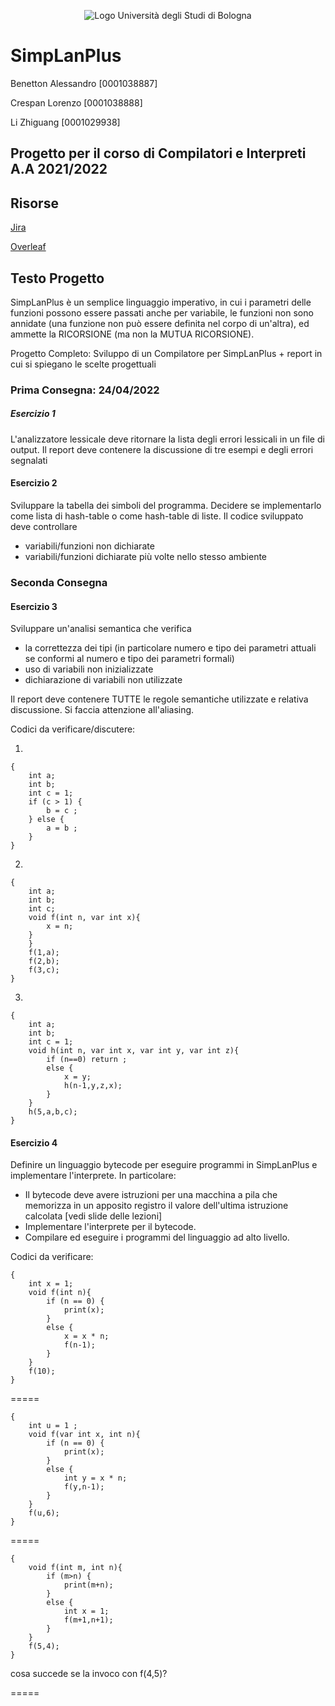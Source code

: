 <p align="center">
  <img src="https://www.unibo.it/it/immagini/1_UNIBO_Ateneo_vert_pos.jpg/@@images/51c830e4-97ca-4516-bdf8-64ea327bdab3.jpeg" alt="Logo Università degli Studi di Bologna"/>
</p>

# SimpLanPlus
Benetton Alessandro [0001038887]

Crespan Lorenzo [0001038888]

Li Zhiguang [0001029938]

## Progetto per il corso di Compilatori e Interpreti A.A 2021/2022
## Risorse
[Jira](https://aleben.atlassian.net/jira/software/projects/PCEI/boards/5)

[Overleaf](https://www.overleaf.com/project/625310dd16f686f54fcb6837)

## Testo Progetto

SimpLanPlus è un semplice linguaggio imperativo, in cui i parametri delle
funzioni possono essere passati anche per variabile, le funzioni non sono annidate
(una funzione non può essere definita nel corpo di un'altra), ed ammette
la RICORSIONE (ma non la MUTUA RICORSIONE). 

Progetto Completo: Sviluppo di un Compilatore per SimpLanPlus + report in cui si 
spiegano le scelte progettuali

### Prima Consegna: 24/04/2022

##### Esercizio 1
L'analizzatore lessicale deve ritornare la lista degli errori lessicali in un file 
di output. Il report deve contenere la discussione di tre esempi e degli errori segnalati

#### Esercizio 2
Sviluppare la tabella dei simboli del programma. Decidere se implementarlo come 
lista di hash-table o come hash-table di liste.
Il codice sviluppato deve controllare

* variabili/funzioni non dichiarate
* variabili/funzioni dichiarate più volte nello stesso ambiente 

### Seconda Consegna

#### Esercizio 3
Sviluppare un'analisi semantica che verifica 
* la correttezza dei tipi (in particolare numero e tipo dei parametri attuali 
  se conformi al numero e tipo dei parametri formali)
* uso di variabili non inizializzate
* dichiarazione di variabili non utilizzate

Il report deve contenere TUTTE le regole semantiche utilizzate e relativa discussione.
Si faccia attenzione all'aliasing.

Codici da verificare/discutere:

1) 
```
{
	int a; 
	int b; 
	int c = 1;
	if (c > 1) { 
		b = c ; 
	} else { 
		a = b ; 
	}
}
```

2) 
```
{
	int a; 
	int b; 
	int c;
	void f(int n, var int x){ 
		x = n;
	} 
	}
	f(1,a);
	f(2,b);
	f(3,c);
}
```

3)
```
{
	int a;
	int b;
	int c = 1;
	void h(int n, var int x, var int y, var int z){ 
		if (n==0) return ; 
		else {
			x = y;
			h(n-1,y,z,x);
		} 
	}
	h(5,a,b,c);
}
```

#### Esercizio 4
Definire un linguaggio bytecode per eseguire programmi in SimpLanPlus
e implementare l'interprete. In particolare:

*  Il bytecode deve avere istruzioni per una macchina a pila che memorizza in un 
   apposito registro il valore dell'ultima istruzione calcolata [vedi slide delle lezioni]
*  Implementare l'interprete per il bytecode.
*  Compilare ed eseguire i programmi del linguaggio ad alto livello.


Codici da verificare:
```
{
	int x = 1;
	void f(int n){ 
		if (n == 0) {
			print(x);
		}
		else {
			x = x * n;
			f(n-1);
		}	
	}
	f(10);
}
```
=====
```
{
	int u = 1 ;
	void f(var int x, int n){ 
		if (n == 0) {
			print(x);
		}
		else {
			int y = x * n;
			f(y,n-1);
		}	
	}
	f(u,6);
}
```
=====
```
{
	void f(int m, int n){
		if (m>n) {
			print(m+n);
		}
		else {
			int x = 1;
			f(m+1,n+1);
		}
	}
	f(5,4);
}
```
cosa succede se la invoco con f(4,5)?

=====
